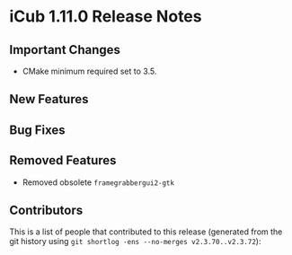 iCub 1.11.0 Release Notes
========================

Important Changes
-----------------

* CMake minimum required set to 3.5.

New Features
------------


Bug Fixes
---------


Removed Features
----------------

* Removed obsolete `framegrabbergui2-gtk`


Contributors
------------

This is a list of people that contributed to this release (generated from the
git history using `git shortlog -ens --no-merges v2.3.70..v2.3.72`):

```
```
